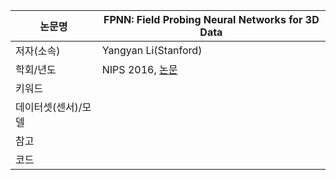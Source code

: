 |논문명 | FPNN: Field Probing Neural Networks for 3D Data |
| --- | --- |
| 저자\(소속\) | Yangyan Li\(Stanford\) |
| 학회/년도 | NIPS 2016, [논문](https://arxiv.org/abs/1605.06240) |
| 키워드 | |
| 데이터셋(센서)/모델 | |
| 참고 | |
| 코드 | |

<!--stackedit_data:
eyJoaXN0b3J5IjpbLTExNDA5MTEwMjhdfQ==
-->